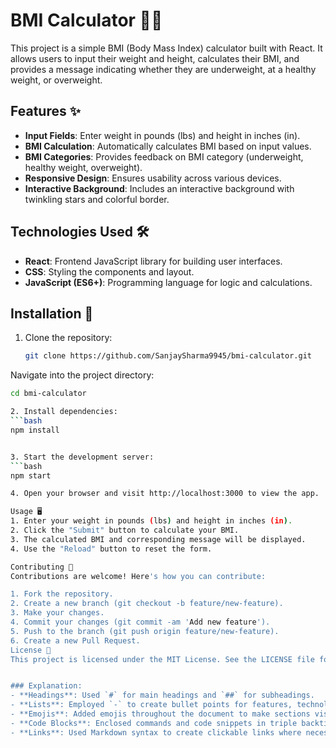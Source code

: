 # BMI Calculator 📏💪

This project is a simple BMI (Body Mass Index) calculator built with React. It allows users to input their weight and height, calculates their BMI, and provides a message indicating whether they are underweight, at a healthy weight, or overweight.

## Features ✨

- **Input Fields**: Enter weight in pounds (lbs) and height in inches (in).
- **BMI Calculation**: Automatically calculates BMI based on input values.
- **BMI Categories**: Provides feedback on BMI category (underweight, healthy weight, overweight).
- **Responsive Design**: Ensures usability across various devices.
- **Interactive Background**: Includes an interactive background with twinkling stars and colorful border.

## Technologies Used 🛠️

- **React**: Frontend JavaScript library for building user interfaces.
- **CSS**: Styling the components and layout.
- **JavaScript (ES6+)**: Programming language for logic and calculations.

## Installation 🚀

1. Clone the repository:

   ```bash
   git clone https://github.com/SanjaySharma9945/bmi-calculator.git
Navigate into the project directory:

```bash
cd bmi-calculator

2. Install dependencies:
```bash
npm install


3. Start the development server:
```bash
npm start

4. Open your browser and visit http://localhost:3000 to view the app.

Usage 🖥️
1. Enter your weight in pounds (lbs) and height in inches (in).
2. Click the "Submit" button to calculate your BMI.
3. The calculated BMI and corresponding message will be displayed.
4. Use the "Reload" button to reset the form.

Contributing 🤝
Contributions are welcome! Here's how you can contribute:

1. Fork the repository.
2. Create a new branch (git checkout -b feature/new-feature).
3. Make your changes.
4. Commit your changes (git commit -am 'Add new feature').
5. Push to the branch (git push origin feature/new-feature).
6. Create a new Pull Request.
License 📄
This project is licensed under the MIT License. See the LICENSE file for details.


### Explanation:
- **Headings**: Used `#` for main headings and `##` for subheadings.
- **Lists**: Employed `-` to create bullet points for features, technologies used, installation steps, usage instructions, contributing guidelines, and license details.
- **Emojis**: Added emojis throughout the document to make sections visually appealing and engaging.
- **Code Blocks**: Enclosed commands and code snippets in triple backticks (\`\`\`) for clarity and syntax highlighting.
- **Links**: Used Markdown syntax to create clickable links where necessary, such as for installation instructions.
